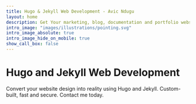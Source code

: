 ```yaml
---
title: Hugo & Jekyll Web Development - Avic Ndugu
layout: home
description: Get Your marketing, blog, documentation and portfolio websites built with Hugo or Jekyll. We convert you website design into a fully functional website.
intro_image: "images/illustrations/pointing.svg"
intro_image_absolute: true
intro_image_hide_on_mobile: true
show_call_box: false
---
```


# Hugo and Jekyll Web Development

Convert your website design into reality using Hugo and Jekyll. Custom-built, fast and secure. Contact me today.
